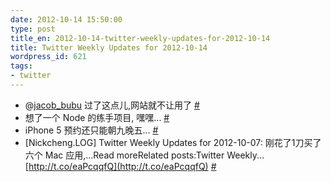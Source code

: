 ```yaml
---
date: 2012-10-14 15:50:00
type: post
title_en: 2012-10-14-twitter-weekly-updates-for-2012-10-14
title: Twitter Weekly Updates for 2012-10-14
wordpress_id: 621
tags:
- twitter
---
```



	
* @[jacob_bubu](http://twitter.com/jacob_bubu) 过了这点儿,网站就不让用了  [#](http://twitter.com/nickcheng/statuses/255927778099212288)
* 想了一个 Node 的练手项目, 嘿嘿...  [#](http://twitter.com/nickcheng/statuses/255605844467654657)
* iPhone 5 预约还只能朝九晚五...  [#](http://twitter.com/nickcheng/statuses/255605712770723840)
* [Nickcheng.LOG] Twitter Weekly Updates for 2012-10-07: 刚花了1刀买了六个 Mac 应用,...Read moreRelated posts:Twitter Weekly... [http://t.co/eaPcqqfQ](http://t.co/eaPcqqfQ)  [#](http://twitter.com/nickcheng/statuses/254972188808065024)
